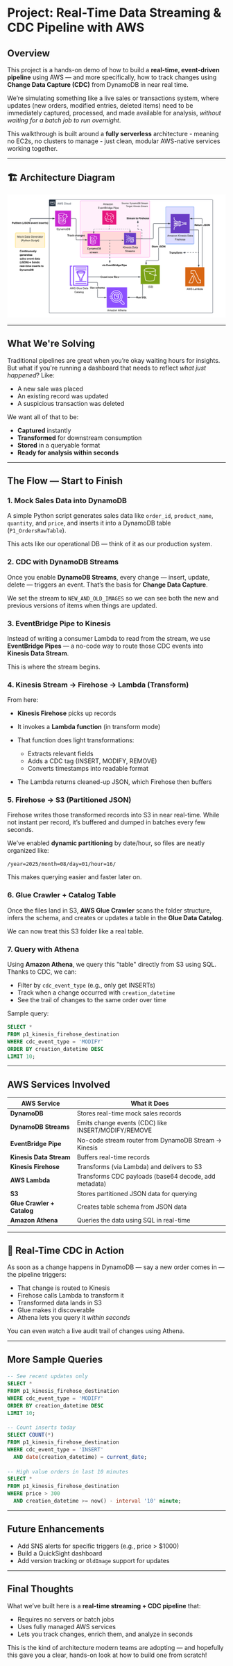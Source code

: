 # Project: Real-Time Data Streaming & CDC Pipeline with AWS

## Overview

This project is a hands-on demo of how to build a **real-time, event-driven pipeline** using AWS — and more specifically, how to track changes using **Change Data Capture (CDC)** from DynamoDB in near real time.

We’re simulating something like a live sales or transactions system, where updates (new orders, modified entries, deleted items) need to be immediately captured, processed, and made available for analysis, _without waiting for a batch job to run overnight_.

This walkthrough is built around a **fully serverless** architecture - meaning no EC2s, no clusters to manage - just clean, modular AWS-native services working together.

---

## 🏗️ Architecture Diagram

![Architecture Diagram](./arch.png)

---

## What We're Solving

Traditional pipelines are great when you’re okay waiting hours for insights. But what if you're running a dashboard that needs to reflect _what just happened_? Like:

- A new sale was placed
- An existing record was updated
- A suspicious transaction was deleted

We want all of that to be:

- **Captured** instantly
- **Transformed** for downstream consumption
- **Stored** in a queryable format
- **Ready for analysis within seconds**

---

## The Flow — Start to Finish

### 1. Mock Sales Data into DynamoDB

A simple Python script generates sales data like `order_id`, `product_name`, `quantity`, and `price`, and inserts it into a DynamoDB table (`P1_OrdersRawTable`).

This acts like our operational DB — think of it as our production system.

### 2. CDC with DynamoDB Streams

Once you enable **DynamoDB Streams**, every change — insert, update, delete — triggers an event. That’s the basis for **Change Data Capture**.

We set the stream to `NEW_AND_OLD_IMAGES` so we can see both the new and previous versions of items when things are updated.

### 3. EventBridge Pipe to Kinesis

Instead of writing a consumer Lambda to read from the stream, we use **EventBridge Pipes** — a no-code way to route those CDC events into **Kinesis Data Stream**.

This is where the stream begins.

### 4. Kinesis Stream → Firehose → Lambda (Transform)

From here:

- **Kinesis Firehose** picks up records
- It invokes a **Lambda function** (in transform mode)
- That function does light transformations:

  - Extracts relevant fields
  - Adds a CDC tag (INSERT, MODIFY, REMOVE)
  - Converts timestamps into readable format

- The Lambda returns cleaned-up JSON, which Firehose then buffers

### 5. Firehose → S3 (Partitioned JSON)

Firehose writes those transformed records into S3 in near real-time. While not instant per record, it’s buffered and dumped in batches every few seconds.

We’ve enabled **dynamic partitioning** by date/hour, so files are neatly organized like:

```
/year=2025/month=08/day=01/hour=16/
```

This makes querying easier and faster later on.

### 6. Glue Crawler + Catalog Table

Once the files land in S3, **AWS Glue Crawler** scans the folder structure, infers the schema, and creates or updates a table in the **Glue Data Catalog**.

We can now treat this S3 folder like a real table.

### 7. Query with Athena

Using **Amazon Athena**, we query this "table" directly from S3 using SQL. Thanks to CDC, we can:

- Filter by `cdc_event_type` (e.g., only get INSERTs)
- Track when a change occurred with `creation_datetime`
- See the trail of changes to the same order over time

Sample query:

```sql
SELECT *
FROM p1_kinesis_firehose_destination
WHERE cdc_event_type = 'MODIFY'
ORDER BY creation_datetime DESC
LIMIT 10;
```

---

## AWS Services Involved

| AWS Service                | What it Does                                          |
| -------------------------- | ----------------------------------------------------- |
| **DynamoDB**               | Stores real-time mock sales records                   |
| **DynamoDB Streams**       | Emits change events (CDC) like INSERT/MODIFY/REMOVE   |
| **EventBridge Pipe**       | No-code stream router from DynamoDB Stream → Kinesis  |
| **Kinesis Data Stream**    | Buffers real-time records                             |
| **Kinesis Firehose**       | Transforms (via Lambda) and delivers to S3            |
| **AWS Lambda**             | Transforms CDC payloads (base64 decode, add metadata) |
| **S3**                     | Stores partitioned JSON data for querying             |
| **Glue Crawler + Catalog** | Creates table schema from JSON data                   |
| **Amazon Athena**          | Queries the data using SQL in real-time               |

---

## 💭 Real-Time CDC in Action

As soon as a change happens in DynamoDB — say a new order comes in — the pipeline triggers:

- That change is routed to Kinesis
- Firehose calls Lambda to transform it
- Transformed data lands in S3
- Glue makes it discoverable
- Athena lets you query it _within seconds_

You can even watch a live audit trail of changes using Athena.

---

## More Sample Queries

```sql
-- See recent updates only
SELECT *
FROM p1_kinesis_firehose_destination
WHERE cdc_event_type = 'MODIFY'
ORDER BY creation_datetime DESC
LIMIT 10;

-- Count inserts today
SELECT COUNT(*)
FROM p1_kinesis_firehose_destination
WHERE cdc_event_type = 'INSERT'
  AND date(creation_datetime) = current_date;

-- High value orders in last 10 minutes
SELECT *
FROM p1_kinesis_firehose_destination
WHERE price > 300
  AND creation_datetime >= now() - interval '10' minute;
```

---

## Future Enhancements

- Add SNS alerts for specific triggers (e.g., price > \$1000)
- Build a QuickSight dashboard
- Add version tracking or `OldImage` support for updates

---

## Final Thoughts

What we’ve built here is a **real-time streaming + CDC pipeline** that:

- Requires no servers or batch jobs
- Uses fully managed AWS services
- Lets you track changes, enrich them, and analyze in seconds

This is the kind of architecture modern teams are adopting — and hopefully this gave you a clear, hands-on look at how to build one from scratch!

